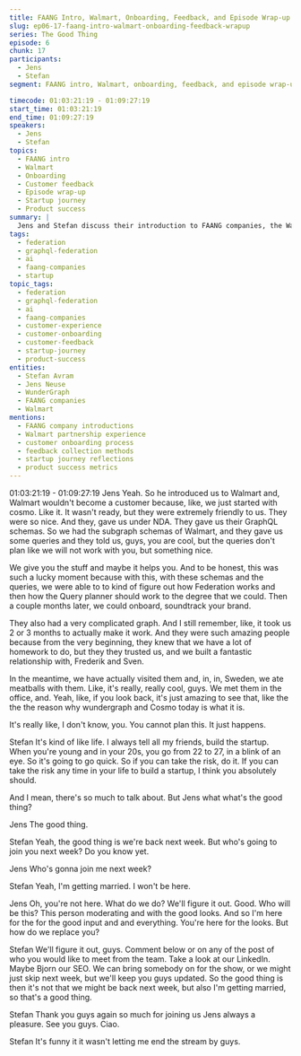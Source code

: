 ```yaml
---
title: FAANG Intro, Walmart, Onboarding, Feedback, and Episode Wrap-up
slug: ep06-17-faang-intro-walmart-onboarding-feedback-wrapup
series: The Good Thing
episode: 6
chunk: 17
participants:
  - Jens
  - Stefan
segment: FAANG intro, Walmart, onboarding, feedback, and episode wrap-up

timecode: 01:03:21:19 - 01:09:27:19
start_time: 01:03:21:19
end_time: 01:09:27:19
speakers:
  - Jens
  - Stefan
topics:
  - FAANG intro
  - Walmart
  - Onboarding
  - Customer feedback
  - Episode wrap-up
  - Startup journey
  - Product success
summary: |
  Jens and Stefan discuss their introduction to FAANG companies, the Walmart experience, onboarding, customer feedback, and wrap up the episode with reflections on their startup journey and product success.
tags:
  - federation
  - graphql-federation
  - ai
  - faang-companies
  - startup
topic_tags:
  - federation
  - graphql-federation
  - ai
  - faang-companies
  - customer-experience
  - customer-onboarding
  - customer-feedback
  - startup-journey
  - product-success
entities:
  - Stefan Avram
  - Jens Neuse
  - WunderGraph
  - FAANG companies
  - Walmart
mentions:
  - FAANG company introductions
  - Walmart partnership experience
  - customer onboarding process
  - feedback collection methods
  - startup journey reflections
  - product success metrics
---
```


01:03:21:19 - 01:09:27:19
Jens
Yeah. So he introduced us to Walmart and, Walmart wouldn't become a customer because, like,
we just started with cosmo. Like it. It wasn't ready, but they were extremely friendly to us. They
were so nice. And they, gave us under NDA. They gave us their GraphQL schemas. So we had
the subgraph schemas of Walmart, and they gave us some queries and they told us, guys, you
are cool, but the queries don't plan like we will not work with you, but something nice.

We give you the stuff and maybe it helps you. And to be honest, this was such a lucky moment
because with this, with these schemas and the queries, we were able to to kind of figure out
how Federation works and then how the Query planner should work to the degree that we
could. Then a couple months later, we could onboard, soundtrack your brand.

They also had a very complicated graph. And I still remember, like, it took us 2 or 3 months to
actually make it work. And they were such amazing people because from the very beginning,
they knew that we have a lot of homework to do, but they they trusted us, and we built a
fantastic relationship with, Frederik and Sven.

In the meantime, we have actually visited them and, in, in, Sweden, we ate meatballs with them.
Like, it's really, really cool, guys. We met them in the office, and. Yeah, like, if you look back, it's
just amazing to see that, like the the the reason why wundergraph and Cosmo today is what it
is.

It's really like, I don't know, you. You cannot plan this. It just happens.

Stefan
It's kind of like life. I always tell all my friends, build the startup. When you're young and in your
20s, you go from 22 to 27, in a blink of an eye. So it's going to go quick. So if you can take the
risk, do it. If you can take the risk any time in your life to build a startup, I think you absolutely
should.

And I mean, there's so much to talk about. But Jens what what's the good thing?

Jens
The good thing.

Stefan
Yeah, the good thing is we're back next week. But who's going to join you next week? Do you
know yet.

Jens
Who's gonna join me next week?

Stefan
Yeah, I'm getting married. I won't be here.

Jens
Oh, you're not here. What do we do? We'll figure it out. Good. Who will be this? This person
moderating and with the good looks. And so I'm here for the for the good input and and
everything. You're here for the looks. But how do we replace you?

Stefan
We'll figure it out, guys. Comment below or on any of the post of who you would like to meet
from the team. Take a look at our LinkedIn. Maybe Bjorn our SEO. We can bring somebody on
for the show, or we might just skip next week, but we'll keep you guys updated. So the good
thing is then it's not that we might be back next week, but also I'm getting married, so that's a
good thing.

Stefan
Thank you guys again so much for joining us Jens always a pleasure. See you guys. Ciao.

Stefan
It's funny it it wasn't letting me end the stream by guys.